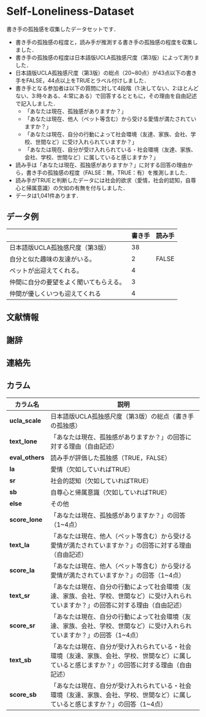 # Self-Loneliness-Dataset

書き手の孤独感を収集したデータセットです．  
* 書き手の孤独感の程度と，読み手が推測する書き手の孤独感の程度を収集しました．
* 書き手の孤独感の程度は日本語版UCLA孤独感尺度（第3版）によって測りました．
* 日本語版UCLA孤独感尺度（第3版）の総点（20~80点）が43点以下の書き手をFALSE，44点以上をTRUEとラベル付けしました．
* 書き手となる参加者は以下の質問に対して4段階（1:決してない、2:ほとんどない、3:時々ある、4:常にある）で回答するとともに，その理由を自由記述で記入しました．
    * 「あなたは現在、孤独感がありますか？」
    * 「あなたは現在、他人（ペット等含む）から受ける愛情が満たされていますか？」
    * 「あなたは現在、自分の行動によって社会環境（友達、家族、会社、学校、世間など）に受け入れられていますか？」
    * 「あなたは現在、自分が受け入れられている・社会環境（友達、家族、会社、学校、世間など）に属していると感じますか？」
* 読み手は「あなたは現在、孤独感がありますか？」に対する回答の理由から，書き手の孤独感の程度（FALSE：無，TRUE：有）を推測しました．
* 読み手がTRUEと判断したデータには社会的欲求（愛情，社会的認知，自尊心と帰属意識）の欠如の有無を付与しました．
* データは1,041件あります．

## データ例

|                 | 書き手 | 読み手 |
|-----------------|--------|--------|
| 日本語版UCLA孤独感尺度（第3版） | 38     |        |
| 自分と似た趣味の友達がいる。 | 2      | FALSE  |
| ペットが出迎えてくれる。 | 4      |        |
| 仲間に自分の要望をよく聞いてもらえる。 | 3      |        |
| 仲間が優しくいつも迎えてくれる | 4      |        |


## 文献情報

## 謝辞

## 連絡先

## カラム

| カラム名        | 説明 |
|---------------|------------------------------------------------------------------------------------------------------------------------------------|
| **ucla_scale** | 日本語版UCLA孤独感尺度（第3版）の総点（書き手の孤独感） |
| **text_lone**  | 「あなたは現在、孤独感がありますか？」の回答に対する理由（自由記述） |
| **eval_others** | 読み手が評価した孤独感（TRUE，FALSE） |
| **la**        | 愛情（欠如していればTRUE） |
| **sr**        | 社会的認知（欠如していればTRUE） |
| **sb**        | 自尊心と帰属意識（欠如していればTRUE） |
| **else**      | その他 |
| **score_lone** | 「あなたは現在、孤独感がありますか？」の回答（1~4点） |
| **text_la**   | 「あなたは現在、他人（ペット等含む）から受ける愛情が満たされていますか？」の回答に対する理由（自由記述） |
| **score_la**  | 「あなたは現在、他人（ペット等含む）から受ける愛情が満たされていますか？」の回答（1~4点） |
| **text_sr**   | 「あなたは現在、自分の行動によって社会環境（友達、家族、会社、学校、世間など）に受け入れられていますか？」の回答に対する理由（自由記述） |
| **score_sr**  | 「あなたは現在、自分の行動によって社会環境（友達、家族、会社、学校、世間など）に受け入れられていますか？」の回答（1~4点） |
| **text_sb**   | 「あなたは現在、自分が受け入れられている・社会環境（友達、家族、会社、学校、世間など）に属していると感じますか？」の回答に対する理由（自由記述） |
| **score_sb**  | 「あなたは現在、自分が受け入れられている・社会環境（友達、家族、会社、学校、世間など）に属していると感じますか？」の回答（1~4点） |
